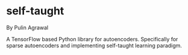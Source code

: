 # self-taught

By Pulin Agrawal

A TensorFlow based Python library for autoencoders. Specifically for sparse autoencoders and implementing self-taught learning paradigm.


